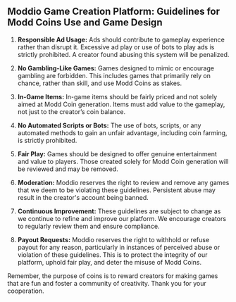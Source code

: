 
## Moddio Game Creation Platform: Guidelines for Modd Coins Use and Game Design

1. **Responsible Ad Usage:** Ads should contribute to gameplay experience rather than disrupt it. Excessive ad play or use of bots to play ads is strictly prohibited. A creator found abusing this system will be penalized.

2. **No Gambling-Like Games:** Games designed to mimic or encourage gambling are forbidden. This includes games that primarily rely on chance, rather than skill, and use Modd Coins as stakes.

3. **In-Game Items:** In-game items should be fairly priced and not solely aimed at Modd Coin generation. Items must add value to the gameplay, not just to the creator’s coin balance. 

4. **No Automated Scripts or Bots:** The use of bots, scripts, or any automated methods to gain an unfair advantage, including coin farming, is strictly prohibited. 

5. **Fair Play:** Games should be designed to offer genuine entertainment and value to players. Those created solely for Modd Coin generation will be reviewed and may be removed.

6. **Moderation:** Moddio reserves the right to review and remove any games that we deem to be violating these guidelines. Persistent abuse may result in the creator's account being banned.

7. **Continuous Improvement:** These guidelines are subject to change as we continue to refine and improve our platform. We encourage creators to regularly review them and ensure compliance. 

8. **Payout Requests:** Moddio reserves the right to withhold or refuse payout for any reason, particularly in instances of perceived abuse or violation of these guidelines. This is to protect the integrity of our platform, uphold fair play, and deter the misuse of Modd Coins.

Remember, the purpose of coins is to reward creators for making games that are fun and foster a community of creativity. Thank you for your cooperation.